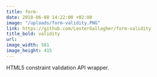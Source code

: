 ```yaml
---
title: form-
date: 2018-06-08 14:22:00 +02:00
image: "/uploads/form-validity.PNG"
link: https://github.com/LesterGallagher/form-validity
title_bold: validity
url: 
image_width: 581
image_height: 415
---
```


HTML5 constraint validation API wrapper.